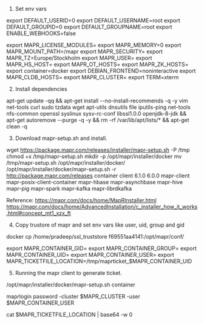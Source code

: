 
1. Set env vars 

export DEFAULT_USERID=0
export DEFAULT_USERNAME=root
export DEFAULT_GROUPID=0
export DEFAULT_GROUPNAME=root
export ENABLE_WEBHOOKS=false


export MAPR_LICENSE_MODULES=
export MAPR_MEMORY=0
export MAPR_MOUNT_PATH=/mapr
export MAPR_SECURITY=
export MAPR_TZ=Europe/Stockholm
export MAPR_USER=
export MAPR_HS_HOST=
export MAPR_OT_HOSTS=
export MAPR_ZK_HOSTS=
export container=docker
export DEBIAN_FRONTEND=noninteractive
export MAPR_CLDB_HOSTS=
export MAPR_CLUSTER=
export TERM=xterm



2. Install dependencies 

apt-get update -qq && apt-get install --no-install-recommends -q -y vim net-tools curl sudo tzdata wget apt-utils dnsutils file iputils-ping net-tools nfs-common openssl syslinux sysv-rc-conf libssl1.0.0 openjdk-8-jdk && apt-get autoremove --purge -q -y && rm -rf /var/lib/apt/lists/* && apt-get clean -q



3. Download mapr-setup.sh and install.

wget https://package.mapr.com/releases/installer/mapr-setup.sh -P /tmp
chmod +x /tmp/mapr-setup.sh
mkdir -p /opt/mapr/installer/docker
mv /tmp/mapr-setup.sh /opt/mapr/installer/docker/
/opt/mapr/installer/docker/mapr-setup.sh -r http://package.mapr.com/releases container client 6.1.0 6.0.0 mapr-client mapr-posix-client-container mapr-hbase mapr-asynchbase mapr-hive mapr-pig mapr-spark mapr-kafka mapr-librdkafka

Reference:
https://mapr.com/docs/home/MapRInstaller.html
https://mapr.com/docs/home/AdvancedInstallation/c_installer_how_it_works.html#concept_mt1_xzx_ft



4. Copy trustore of mapr and set env vars like user, uid, group and gid

docker cp /home/pradeep/ssl_truststore f69551aa4141:/opt/mapr/conf/

export MAPR_CONTAINER_GID=
export MAPR_CONTAINER_GROUP=
export MAPR_CONTAINER_UID=
export MAPR_CONTAINER_USER=
export MAPR_TICKETFILE_LOCATION=/tmp/maprticket_$MAPR_CONTAINER_UID



5. Running the mapr client to generate ticket.

/opt/mapr/installer/docker/mapr-setup.sh container

maprlogin password -cluster $MAPR_CLUSTER -user $MAPR_CONTAINER_USER 

cat $MAPR_TICKETFILE_LOCATION | base64 -w 0
